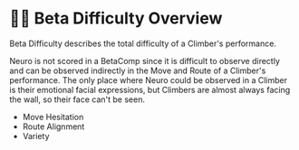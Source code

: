 # 🔷🔷 Beta Difficulty Overview

Beta Difficulty describes the total difficulty of a Climber's performance.

Neuro is not scored in a BetaComp since it is difficult to observe directly and can be observed indirectly in the Move and <via>Route</via> of a Climber's performance. The only place where Neuro could be observed in a Climber is their emotional facial expressions, but Climbers are almost always facing the wall, so their face can't be seen.  

- Move Hesitation
- <via>Route</via> Alignment
- Variety

